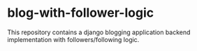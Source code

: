 # blog-with-follower-logic
This repository contains a django blogging application backend implementation with followers/following logic.
